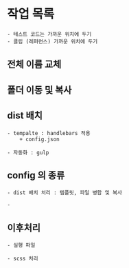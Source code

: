 # 작업 목록

    - 테스트 코드는 가까운 위치에 두기
    - 클립 (레퍼런스) 가까운 위치에 두기
    

## 전체 이름 교체

## 폴더 이동 및 복사

## dist 배치

    - tempalte : handlebars 적용
        + config.json

    - 자동화 : gulp


## config 의 종류

    - dist 배치 처리 : 템플릿, 파일 병합 및 복사

    - 


## 이후처리

    - 실행 파일

    - scss 처리
